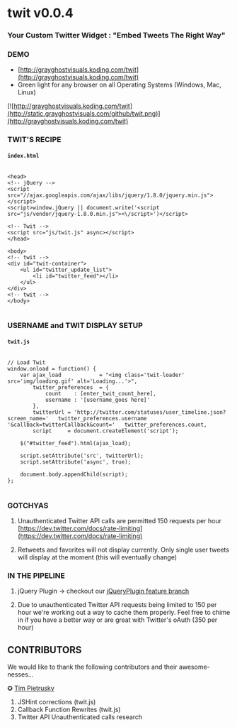 # twit v0.0.4
### Your Custom Twitter Widget : "Embed Tweets The Right Way"

### DEMO
* [http://grayghostvisuals.koding.com/twit](http://grayghostvisuals.koding.com/twit)
* Green light for any browser on all Operating Systems (Windows, Mac, Linux)

[![http://grayghostvisuals.koding.com/twit](http://static.grayghostvisuals.com/github/twit.png)](http://grayghostvisuals.koding.com/twit)


### TWIT'S RECIPE
#### <code>index.html</code>
<pre>
<code>
&lt;head&gt;
&lt;!-- jQuery --&gt;
&lt;script src=&quot;//ajax.googleapis.com/ajax/libs/jquery/1.8.0/jquery.min.js&quot;&gt;&lt;/script&gt;
&lt;script&gt;window.jQuery || document.write(&#39;&lt;script src=&quot;js/vendor/jquery-1.8.0.min.js&quot;&gt;&lt;\/script&gt;&#39;)&lt;/script&gt;

&lt;!-- Twit --&gt;
&lt;script src=&quot;js/twit.js&quot; async&gt;&lt;/script&gt;
&lt;/head&gt;

&lt;body&gt;
&lt;!-- twit --&gt;
&lt;div id=&quot;twit-container&quot;&gt;
    &lt;ul id=&quot;twitter_update_list&quot;&gt;
        &lt;li id=&quot;twitter_feed&quot;&gt;&lt;/li&gt;
    &lt;/ul&gt;
&lt;/div&gt;
&lt;!-- twit --&gt;
&lt;/body&gt;
</code>
</pre>

### USERNAME and TWIT DISPLAY SETUP
#### <code>twit.js</code>
<pre>
<code>
// Load Twit
window.onload = function() {
    var ajax_load            = &quot;&lt;img class=&#39;twit-loader&#39; src=&#39;img/loading.gif&#39; alt=&#39;Loading...&#39;&gt;&quot;,
        twitter_preferences  = {
            count    : [enter_twit_count_here],
            username : &#39;[username_goes here]&#39;
        },
        twitterUrl = &#39;http://twitter.com/statuses/user_timeline.json?screen_name=&#39;   twitter_preferences.username   &#39;&amp;callback=twitterCallback&amp;count=&#39;   twitter_preferences.count,
        script     = document.createElement(&#39;script&#39;);

    $(&quot;#twitter_feed&quot;).html(ajax_load);

    script.setAttribute(&#39;src&#39;, twitterUrl);
    script.setAttribute(&#39;async&#39;, true);

    document.body.appendChild(script);
};
</code>
</pre>

### GOTCHYAS
1. Unauthenticated Twitter API calls are permitted 150 requests per hour [https://dev.twitter.com/docs/rate-limiting](https://dev.twitter.com/docs/rate-limiting)

2. Retweets and favorites will not display currently. Only single user tweets will display at the moment (this will eventually change)

### IN THE PIPELINE
1. jQuery Plugin &rarr; checkout our [jQueryPlugin feature branch](https://github.com/grayghostvisuals/twit/tree/feature/jQueryPlugin)

2. Due to unauthenticated Twitter API requests being limited to 150 per hour we're working out a way to cache them properly. Feel free to chime in if you have a better way or are great with Twitter's oAuth (350 per hour)

## CONTRIBUTORS
We would like to thank the following contributors and their awesome-nesses...

&#10026; [Tim Pietrusky](https://github.com/TimPietrusky)
  1. JSHint corrections (twit.js)
  2. Callback Function Rewrites (twit.js)
  3. Twitter API Unauthenticated calls research